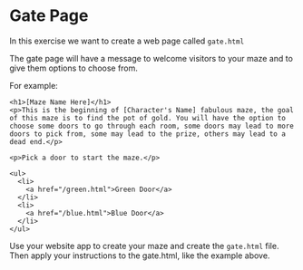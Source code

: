 # Gate Page

In this exercise we want to create a web page called `gate.html`

The gate page will have a message to welcome visitors to your maze and to give them options to choose from.

For example:

```
<h1>[Maze Name Here]</h1>
<p>This is the beginning of [Character's Name] fabulous maze, the goal of this maze is to find the pot of gold. You will have the option to choose some doors to go through each room, some doors may lead to more doors to pick from, some may lead to the prize, others may lead to a dead end.</p>

<p>Pick a door to start the maze.</p>

<ul>
  <li>
    <a href="/green.html">Green Door</a>
  </li>
  <li>
    <a href="/blue.html">Blue Door</a>
  </li>
</ul>
```

Use your website app to create your maze and create the `gate.html` file. Then apply your instructions to the gate.html, like the example above.
